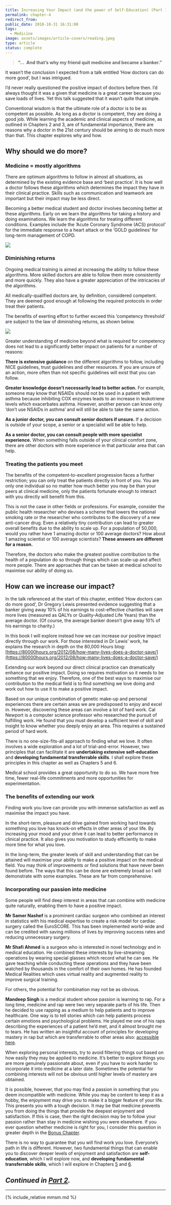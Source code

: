 ```yaml
---
title: Increasing Your Impact (and the power of Self-Education) (Part 1)
permalink: chapter-4
redirect_from:
public_date: 2018-10-31 16:31:00
tags:
  - Medicine
image: assets/images/article-covers/reading.jpeg
type: article
status: complete
---
```

> **“…  And that’s why my friend quit medicine and became a banker.”**

It wasn’t the conclusion I expected from a talk entitled ‘How doctors can do more good’, but I was intrigued.

I’d never really questioned the positive impact of doctors before then. I’d always thought it was a given that medicine is a great career because you save loads of lives. Yet this talk suggested that it wasn’t quite that simple.

Conventional wisdom is that the ultimate role of a doctor is to be as competent as possible. As long as a doctor is competent, they are doing a good job. While learning the academic and clinical aspects of medicine, as outlined in Chapters 2 and 3, are of fundamental importance, there are reasons why a doctor in the 21st century should be aiming to do much more than that. This chapter explores why and how.

## Why should we do more?

### Medicine = mostly algorithms

There are optimum algorithms to follow in almost all situations, as determined by the existing evidence base and ‘best practice’. It is how well a doctor follows these algorithms which determines the impact they have in their clinical practice. Skills such as communication and teamwork are important but their impact may be less direct.

Becoming a better medical student and doctor involves becoming better at these algorithms. Early on we learn the algorithms for taking a history and doing examinations. We learn the algorithms for treating different conditions. Examples include the ‘Acute Coronary Syndrome (ACS) protocol’ for the immediate response to a heart attack or the ‘GOLD guidelines’ for long-term management of COPD.

![](/assets/images/article-images/COPD-algo.png)


### Diminishing returns

Ongoing medical training is aimed at increasing the ability to follow these algorithms. More skilled doctors are able to follow them more consistently and more quickly. They also have a greater appreciation of the intricacies of the algorithms.

All medically-qualified doctors are, by definition, considered competent. They are deemed good enough at following the required protocols in order treat their patients.

The benefits of exerting effort to further exceed this ‘competency threshold’ are subject to the law of diminishing returns, as shown below.

![](/assets/images/article-images/helping-others-graph.png)




Greater understanding of medicine beyond what is required for competency does not lead to a significantly better impact on patients for a number of reasons:

**There is extensive guidance** on the different algorithms to follow, including NICE guidelines, trust guidelines and other resources. If you are unsure of an action, more often than not specific guidelines will exist that you can follow.

**Greater knowledge doesn’t necessarily lead to better action.** For example, someone may know that NSAIDs should not be used in a patient with asthma because inhibiting COX enzymes leads to an increase in leukotriene levels which exacerbates asthma. However, another person can know only ‘don’t use NSAIDs in asthma’ and will still be able to take the same action.

**As a junior doctor, you can consult senior doctors if unsure.** If a decision is outside of your scope, a senior or a specialist will be able to help.

**As a senior doctor, you can consult people with more specialist experience.** When something falls outside of your clinical comfort zone, there are other doctors with more experience in that particular area that can help.

### Treating the patients you meet

The benefits of the competent-to-excellent progression faces a further restriction; you can only treat the patients directly in front of you. You are only one individual so no matter how much better you may be than your peers at clinical medicine, only the patients fortunate enough to interact with you directly will benefit from this.

This is not the case in other fields or professions. For example, consider the public health researcher who devises a scheme that lowers the national smoking rate or the researcher who contributes to the discovery of a new anti-cancer drug. Even a relatively tiny contribution can lead to greater overall benefits due to the ability to scale up. For a population of 50,000, would you rather have 1 amazing doctor or 100 average doctors? How about 1 amazing scientist or 100 average scientists? **These answers are different for a reason.**

Therefore, the doctors who make the greatest positive contribution to the health of a population do so through things which can scale-up and affect more people. There are approaches that can be taken at medical school to maximise our ability of doing so.

## How can we increase our impact?

In the talk referenced at the start of this chapter, entitled ‘How doctors can do more good’, Dr Gregory Lewis presented evidence suggesting that a banker giving away 10% of his earnings to cost-effective charities will save more lives (measured as QALYs or Quality-Adjusted Life Years) than the average doctor. (Of course, the average banker doesn’t give away 10% of his earnings to charity.)

In this book I will explore instead how we can increase our positive impact directly through our work. For those interested in Dr Lewis’ work, he explains the research in depth on the 80,000 Hours blog: [https://80000hours.org/2012/08/how-many-lives-does-a-doctor-save/](https://80000hours.org/2012/08/how-many-lives-does-a-doctor-save/)

Extending our work beyond our direct clinical practice can dramatically enhance our positive impact. Doing so requires motivation so it needs to be something that we enjoy. Therefore, one of the best ways to maximise our contribution to the medical field is to find something we love doing and work out how to use it to make a positive impact.

Based on our unique combination of genetic make-up and personal experiences there are certain areas we are predisposed to enjoy and excel in. However, discovering these areas can involve a lot of hard work. Cal Newport is a computer science professor who researched the pursuit of fulfilling work. He found that you must develop a sufficient level of skill and insight to know whether you deeply enjoy an area. This requires a sustained period of hard work.

There is no one-size-fits-all approach to finding what we love. It often involves a wide exploration and a lot of trial-and-error. However, two principles that can facilitate it are **undertaking extensive self-education** and **developing fundamental transferrable skills**. I shall explore these principles in this chapter as well as Chapters 5 and 6.

Medical school provides a great opportunity to do so. We have more free time, fewer real-life commitments and more opportunities for experimentation.

### The benefits of extending our work

Finding work you love can provide you with immense satisfaction as well as maximise the impact you have.

In the short-term, pleasure and drive gained from working hard towards something you love has knock-on effects in other areas of your life. By increasing your mood and your drive it can lead to better performance in clinical practice. It also gives you motivation to study efficiently to make more time for what you love.

In the long-term, the greater levels of skill and understanding that can be attained will maximise your ability to make a positive impact on the medical field. You may think of improvements or find solutions that have never been found before. The ways that this can be done are extremely broad so I will demonstrate with some examples. These are far from comprehensive.

### Incorporating our passion into medicine

Some people will find deep interest in areas that can combine with medicine quite naturally, enabling them to have a positive impact.

**Mr Samer Nashef** is a prominent cardiac surgeon who combined an interest in statistics with his medical expertise to create a risk model for cardiac surgery called the EuroSCORE. This has been implemented world-wide and can be credited with saving millions of lives by improving success rates and reducing unnecessary surgery.

**Mr Shafi Ahmed** is a surgeon who is interested in novel technology and in medical education. He combined these interests by live-streaming operations by wearing special glasses which record what he can see. He gave teaching while conducting these operations and they have been watched by thousands in the comfort of their own homes. He has founded Medical Realities which uses virtual reality and augmented reality to improve surgical training.

For others, the potential for combination may not be as obvious.

**Mandeep Singh** is a medical student whose passion is learning to rap. For a long time, medicine and rap were two very separate parts of his life. Then he decided to use rapping as a medium to help patients and to improve healthcare. One way is to tell stories which can help patients process certain emotions and psychological problems. He played me one of his raps describing the experiences of a patient he’d met, and it almost brought me to tears. He has written an insightful account of principles for developing mastery in rap but which are transferrable to other areas also: [accessible here](https://chrislovejoy.co.uk/mastering-rap).

When exploring personal interests, try to avoid filtering things out based on how easily they may be applied to medicine. It’s better to explore things you are more genuinely passionate about, even if you have to work harder to incorporate it into medicine at a later date. Sometimes the potential for combining interests will not be obvious until higher levels of mastery are obtained.

It is possible, however, that you may find a passion in something that you deem incompatible with medicine. While you may be content to keep it as a hobby, the enjoyment may drive you to make it a bigger feature of your life. This presents you with a tough decision. It may be that medicine prevents you from doing the things that provide the deepest enjoyment and satisfaction. If this is case, then the right decision may be to follow your passion rather than stay in medicine wishing you were elsewhere. If you ever question whether medicine is right for you, I consider this question in greater depth in the [Bonus Chapter](/bonus-chapter).

There is no way to guarantee that you will find work you love. Everyone’s path in life is different. However, two fundamental things that can enable you to discover deeper levels of enjoyment and satisfaction are **self-education**, which I will explore now, and **developing fundamental transferrable skills**, which I will explore in Chapters [5](/chapter-5) and [6](/chapter-6).

## _Continued in [Part 2](/chapter-4-part-2)._


---

{% include_relative mmsm.md %}
